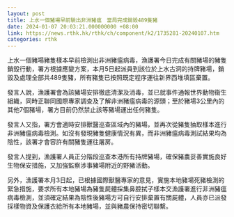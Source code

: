 ```yaml
---
layout: post
title: 上水一個豬場早前驗出非洲豬瘟　當局完成銷毀489隻豬
date: 2024-01-07 20:03:21.000000000 +08:00
link: https://news.rthk.hk/rthk/ch/component/k2/1735281-20240107.htm
categories: rthk
---
```


上水一個豬場豬隻樣本早前檢測出非洲豬瘟病毒，漁護署今日完成有關豬場的豬隻銷毀行動，署方根據應變方案，本月5日起派員到該位於上水古洞的持牌豬場，銷毀及處理全部共489隻豬，所有豬隻已按照既定程序運往新界西堆填區棄置。

發言人說，漁護署會為該豬場安排徹底清潔及消毒，並已就事件通報世界動物衞生組織，同時正聯同國際專家調查及了解非洲豬瘟病毒的源頭；至於豬場3公里內的其他7個豬場，署方目前仍然禁止該等豬場運出任何豬隻。

發言人又指，署方會適時安排獸醫巡查區域內的豬場，並再次從豬隻抽取樣本進行非洲豬瘟病毒檢測。如沒有發現豬隻健康情況有異，而非洲豬瘟病毒測試結果均為陰性，該署才會容許有關豬隻運往屠房。

發言人提到，漁護署人員正分階段巡查本港所有持牌豬場，確保豬農妥善實施良好生物保安措施，又加強監察涉事豬場附近的野豬活動。

另外，漁護署本月3日起，已根據國際獸醫專家的意見，實施本地豬場死豬檢測的緊急措施，要求所有本地豬場為豬隻屍體採集鼻腔拭子樣本交漁護署進行非洲豬瘟病毒檢測，並須確定結果為陰性後豬場方可自行安排棄置有關屍體，人員亦已派發採樣物資及保護衣給所有本地豬場，並與豬農保持密切聯繫。
